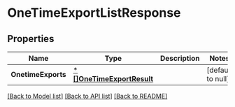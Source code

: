 # OneTimeExportListResponse

## Properties
Name | Type | Description | Notes
------------ | ------------- | ------------- | -------------
**OnetimeExports** | [***[]OneTimeExportResult**](array.md) |  | [default to null]

[[Back to Model list]](../README.md#documentation-for-models) [[Back to API list]](../README.md#documentation-for-api-endpoints) [[Back to README]](../README.md)

